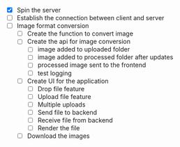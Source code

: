 - [x] Spin the server
- [ ] Establish the connection between client and server 
- [ ] Image format conversion
  - [ ] Create the function to convert image
  - [ ] Create the api for image conversion
    - [ ] image added to uploaded folder
    - [ ] image added to processed folder after updates
    - [ ] processed image sent to the frontend
    - [ ] test logging
  - [ ] Create UI for the application
    - [ ] Drop file feature
    - [ ] Upload file feature
    - [ ] Multiple uploads
    - [ ] Send file to backend
    - [ ] Receive file from backend
    - [ ] Render the file
  - [ ] Download the images